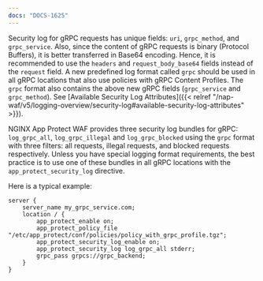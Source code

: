 ```yaml
---
docs: "DOCS-1625"
---
```


Security log for gRPC requests has unique fields: `uri`, `grpc_method`, and `grpc_service`. Also, since the content of gRPC requests is binary (Protocol Buffers), it is better transferred in Base64 encoding. Hence, it is recommended to use the `headers` and `request_body_base64` fields instead of the `request` field. A new predefined log format called `grpc` should be used in all gRPC locations that also use policies with gRPC Content Profiles.
The `grpc` format also contains the above new gRPC fields (`grpc_service` and `grpc_method`). See [Available Security Log Attributes]({{< relref "/nap-waf/v5/logging-overview/security-log#available-security-log-attributes" >}}).

NGINX App Protect WAF provides three security log bundles for gRPC: `log_grpc_all`, `log_grpc_illegal` and `log_grpc_blocked` using the `grpc` format with three filters: all requests, illegal requests, and blocked requests respectively. Unless you have special logging format requirements, the best practice is to use one of these bundles in all gRPC locations with the `app_protect_security_log` directive.

Here is a typical example:

```nginx
server {
    server_name my_grpc_service.com;
    location / {
        app_protect_enable on;
        app_protect_policy_file "/etc/app_protect/conf/policies/policy_with_grpc_profile.tgz";
        app_protect_security_log_enable on;
        app_protect_security_log log_grpc_all stderr;
        grpc_pass grpcs://grpc_backend;
    }
}
```